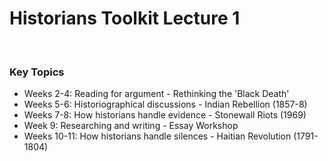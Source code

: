 # Historians Toolkit Lecture 1

</br>

### Key Topics

- Weeks 2-4: Reading for argument - Rethinking the 'Black Death'
- Weeks 5-6: Historiographical discussions - Indian Rebellion (1857-8)
- Weeks 7-8: How historians handle evidence - Stonewall Riots (1969)
- Week 9: Researching and writing - Essay Workshop
- Weeks 10-11: How historians handle silences - Haitian Revolution (1791-1804)
